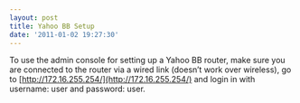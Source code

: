```yaml
---
layout: post
title: Yahoo BB Setup
date: '2011-01-02 19:27:30'
---
```



To use the admin console for setting up a Yahoo BB router, make sure you are connected to the router via a wired link (doesn’t work over wireless), go to [http://172.16.255.254/](http://172.16.255.254/) and login in with username: user and password: user.


